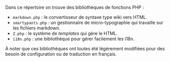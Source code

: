 Dans ce répertoire on trouve des bibliothèques de fonctions PHP :

 - `markdown.php` : le convertisseur de syntaxe type wiki vers HTML.
 - `smartypants.php` : un gestionnaire de micro-typographie qui travaille sur les fichiers markdown.
 - `Z.php` : le système de _templates_ qui gère le HTML.
 - `i18n.php` : une bibliothèque pour gérer facilement les i18n.
 
À noter que ces bibliothèques ont toutes été légèrement modifiées pour des besoin de configuration ou de traduction en français.